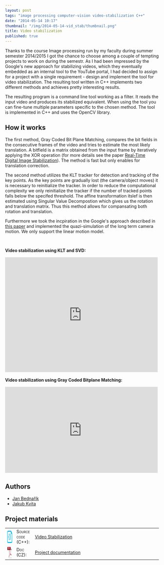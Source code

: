 ```yaml
---
layout: post
tags: "image processing computer-vision video-stabilization C++"
date: "2014-05-14 10:17"
thumbnail: "/img/2014-05-14-vid_stab/thumbnail.png"
title: Video stabilization
published: true
---
```



<div class="post">

<p> Thanks to the course <emph>Image processing</emph> run by my faculty during summer semester 2014/2015 I got the chance to choose among a couple of tempting projects to work on during the semestr. As I had been impressed by the Google's new approach for stabilizing videos, which they eventually embedded as an internal tool to the YouTube portal, I had decided to assign for a project with a single requirement - design and implement the tool for video stabilization. The resulting tool written in C++ implements two different methods and achieves pretty interesting results.</p>

<!--more-->

<p>
The resulting program is a command line tool working as a filter. It reads the input video and produces its stabilized equivalent. When using the tool you can fine-tune multiple parameters specific to the chosen method. The tool is implemented in C++ and uses the OpenCV library.
</p>

<h2>How it works</h2>

<p>
The first method, Gray Coded Bit Plane Matching, compares the bit fields in the consecutive frames of the video and tries to estimate the most likely translation. A bitfield is a matrix obtained from the input frame by iteratively applying the XOR operation (for more details see the paper <a href="http://citeseerx.ist.psu.edu/viewdoc/download?doi=10.1.1.123.6888&rep=rep1&type=pdf">Real-Time Digital Image Stabilization</a>). The method is fast but only enables for translation correction.
</p>

<p>
The second method utilizes the KLT tracker for detection and tracking of the key points. As the key points are gradually lost (the camera/object moves) it is necessary to reinitialize the tracker. In order to reduce the computational complexity we only reinitialize the tracker if the number of tracked points falls below the specifed threshold. The affine transformation itslef is then estimated using Singular Value Decompostion which gives us the rotation and translation matrix. Thus this method allows for compansating both rotation and translation.
</p>

<p>
Furthermore we took the incpiration in the Google's approach described in <a href="http://static.googleusercontent.com/media/research.google.com/cs//pubs/archive/37041.pdf">this paper</a> and implemented the quazi-simulation of the long term camera motion. We only support the linear motion model.
</p>

<br>

<p><strong>Video stabilization using KLT and SVD:</strong></p>
<iframe src="https://player.vimeo.com/video/145458594" width="500" height="375" frameborder="0" webkitallowfullscreen mozallowfullscreen allowfullscreen></iframe>

<p><strong>Video stabilization using Gray Coded Bitplane Matching:</strong></p>
<iframe src="https://player.vimeo.com/video/145456516" width="500" height="281" frameborder="0" webkitallowfullscreen mozallowfullscreen allowfullscreen></iframe>

<h2>Authors</h2>
<ul>
<li><a href="mailto:jan.bednarik@hotmail.cz">Jan Bednařík</a></li>
<li><a href="mailto:kvitajakub@gmail.com ">Jakub Kvita</a></li>
</ul>

<h2>Project materials</h2>

<table>
  <col width="6%">
  <col width="12%">
  <tr>
    <td><img src="/img/source.png" alt="source code icon" width="40" height="40" align="middle"></td>
    <td><span style="font-variant: small-caps;">Source code (C++):</span></td>
    <td><a href="https://github.com/bednarikjan/VideoStabilization">Video Stabilization</a></td>
  </tr>
  <tr>
    <td><img src="/img/pdf.png" alt="doc icon" width="40" height="40" align="middle"></td>
    <td><span style="font-variant: small-caps;">Doc (CZ):</span></td>
    <td><a href="https://github.com/bednarikjan/VideoStabilization/blob/master/doc/dokumentace.pdf">Project documentation</a></td>
  </tr>
</table>

</div>

